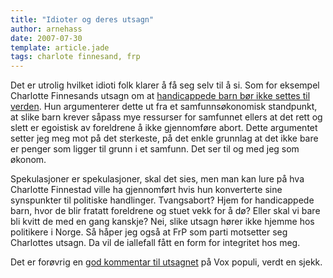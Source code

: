 ```yaml
---
title: "Idioter og deres utsagn"
author: arnehass
date: 2007-07-30
template: article.jade
tags: charlote finnesand, frp
---
```


<p>Det er utrolig hvilket idioti folk klarer å få seg selv til å si. Som for eksempel Charlotte Finnesands utsagn om at <a href="http://www.radio102.no/radio102/web.nsf/0/65C354E3C087CC34C12573280029F7BC?OpenDocument">handicappede barn bør ikke settes til verden</a>. Hun argumenterer dette ut fra et samfunnsøkonomisk standpunkt, at slike barn krever såpass mye ressurser for samfunnet ellers at det rett og slett er egoistisk av foreldrene å ikke gjennomføre abort. Dette argumentet setter jeg meg mot på det sterkeste, på det enkle grunnlag at det ikke bare er penger som ligger til grunn i et samfunn. Det ser til og med jeg som økonom.</p>
<p>Spekulasjoner er spekulasjoner, skal det sies, men man kan lure på hva Charlotte Finnestad ville ha gjennomført hvis hun konverterte sine synspunkter til politiske handlinger. Tvangsabort? Hjem for handicappede barn, hvor de blir fratatt foreldrene og stuet vekk for å dø? Eller skal vi bare bli kvitt de med en gang kanskje? Nei, slike utsagn hører ikke hjemme hos politikere i Norge. Så håper jeg også at FrP som parti motsetter seg Charlottes utsagn. Da vil de iallefall fått en form for integritet hos meg.</p>
<p>Det er forøvrig en <a href="http://voxpopulinor.blogspot.com/2007/07/vi-m-ikke-sette-til-verden-frp.html">god kommentar til utsagnet</a> på Vox populi, verdt en sjekk.</p>
